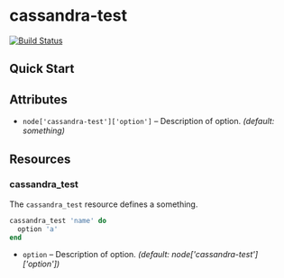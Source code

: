 cassandra-test
=============

[![Build Status](https://travis-ci.org/hw-cookbooks/cassandra-test.png?branch=master)](https://travis-ci.org/hw-cookbooks/cassandra-test)

Quick Start
-----------


Attributes
----------

* `node['cassandra-test']['option']` – Description of option. *(default: something)*

Resources
---------

### cassandra_test

The `cassandra_test` resource defines a something.

```ruby
cassandra_test 'name' do
  option 'a'
end
```

* `option` – Description of option. *(default: node['cassandra-test']['option'])*
